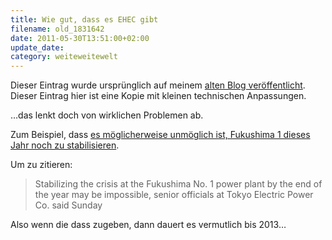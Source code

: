 ```yaml
---
title: Wie gut, dass es EHEC gibt
filename: old_1831642
date: 2011-05-30T13:51:00+02:00
update_date:
category: weiteweitewelt
---
```

Dieser Eintrag wurde ursprünglich auf meinem [alten Blog veröffentlicht](https://stu.blogger.de/stories/1831642/). Dieser Eintrag hier ist eine Kopie mit kleinen technischen Anpassungen.

…das lenkt doch von wirklichen Problemen ab.

Zum Beispiel, dass [es möglicherweise unmöglich ist, Fukushima 1 dieses Jahr noch zu stabilisieren](http://search.japantimes.co.jp/cgi-bin/nn20110530a2.html).

Um zu zitieren:

> Stabilizing the crisis at the Fukushima No. 1 power plant by the end of the year may be impossible, senior officials at Tokyo Electric Power Co. said Sunday

Also wenn die dass zugeben, dann dauert es vermutlich bis 2013…
